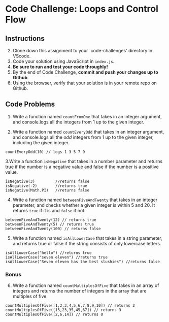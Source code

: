 # Code Challenge: Loops and Control Flow

## Instructions

2. Clone down this assignment to your `code-challenges' directory in VScode.  
3. Code your solution using JavaScript in `index.js`. 
4. **Be sure to run and test your code throughly!**
5. By the end of Code Challenge, **commit and push your changes up to Github**.
6. Using the browser, verify that your solution is in your remote repo on Github.

## Code Problems

1. Write a function named `countFromOne` that takes in an integer argument, and console.logs all the integers from 1 up to the given integer. 

2. Write a function named `countEveryOdd` that takes in an integer argument, and console.logs all the *odd* integers from 1 up to the given integer, including the given integer. 
```
countEveryOdd(10) // logs 1 3 5 7 9
```

3.Write a function `isNegative` that takes in a number parameter and returns true if the number is a negative value and false if the number is a positive value.
```
isNegative(3)         //returns false
isNegative(-2)        //returns true
isNegative(Math.PI)   //returns false
```

4. Write a function named `betweenFiveAndTwenty` that takes in an integer parameter, and checks whether a given integer is within 5 and 20. It returns `true` if it is and `false` if not.
```
betweenFiveAndTwenty(12) // returns true
betweenFiveAndTwenty(5) // returns true
betweenFiveAndTwenty(100) // returns false
```

5. Write a function named `isAllLowerCase` that takes in a string parameter, and returns true or false if the string consists of only lowercase letters.
```
isAllLowerCase("hello") //returns true
isAllLowerCase("seven eleven") //returns true
isAllLowerCase("Seven eleven has the best slushies") //returns false
```

### Bonus 
6. Write a function named `countMultiplesOfFive` that takes in an array of integers and returns the number of integers in the array that are multiples of five. 
```
countMultiplesOfFive([1,2,3,4,5,6,7,8,9,10]) // returns 2
countMultiplesOfFive([15,23,35,45,67]) // returns 3
countMultiplesOfFive([2,6,14]) // returns 0
```
